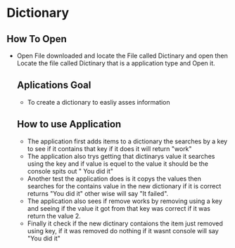 # Dictionary  
## How To Open  
* Open File downloaded and locate the File called Dictinary and open then Locate the file called Dictinary that is a application type and Open it.  
  ## Aplications Goal  
  - To create a dictionary to easliy asses information  

  ## How to use Application 
  - The application first adds items to a dictionary the searches by a key to see if it contains that key if it does it will return "work"
  - The application also trys getting that dictinarys value it searches using the key and if value is equel to the value it should be the console spits out " You did it"
  - Another test the application does is it copys the values then searches for the contains value in the new dictionary if it is correct returns "You did it" other wise will say "It failed".
  - The application also sees if remove works by removing using a key and seeing if the value it got from that key was correct if it was return the value 2.  
  - Finally it check if the new dictinary contaions the item just removed using key, if it was removed do nothing if it wasnt console will say "You did it"

